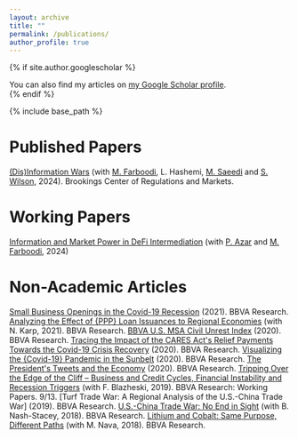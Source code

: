 ```yaml
---
layout: archive
title: ""
permalink: /publications/
author_profile: true
---
```


{% if site.author.googlescholar %}
  <div class="wordwrap">You can also find my articles on <a href="{{site.author.googlescholar}}">my Google Scholar profile</a>.</div>
{% endif %}

{% include base_path %}

# Published Papers

[(Dis)Information Wars](https://www.brookings.edu/wp-content/uploads/2024/02/Disinformation-wars.pdf) (with [M. Farboodi](https://sites.google.com/site/maryamfarboodi/home), L. Hashemi, [M. Saeedi](https://scholar.google.com/citations?user=5qWawgkAAAAJ&hl=en) and [S. Wilson](https://scholar.google.com/citations?user=R4ICpa0AAAAJ&hl=en), 2024). Brookings Center of Regulations and Markets.

# Working Papers

[Information and Market Power in DeFi Intermediation](https://www.newyorkfed.org/medialibrary/media/research/staff_reports/sr1102.pdf?sc_lang=en) (with [P. Azar](https://www.newyorkfed.org/research/economists/Azar) and [M. Farboodi](https://sites.google.com/site/maryamfarboodi/home), 2024)

# Non-Academic Articles

[Small Business Openings in the Covid-19 Recession](https://www.bbvaresearch.com/en/publicaciones/us-small-business-openings-in-the-covid-19-recession/) (2021). BBVA Research.
[Analyzing the Effect of {PPP} Loan Issuances to Regional Economies](https://www.bbvaresearch.com/en/publicaciones/analyzing-the-effect-of-ppp-loan-issuances-to-regional-economies/) (with N. Karp, 2021). BBVA Research.
[BBVA U.S. MSA Civil Unrest Index](https://www.bbvaresearch.com/en/publicaciones/u-s-economic-outlook-4q20/) (2020). BBVA Research.
[Tracing the Impact of the CARES Act's Relief Payments Towards the Covid-19 Crisis Recovery](https://www.bbvaresearch.com/en/publicaciones/u-s-economic-outlook-third-quarter-2020/) (2020). BBVA Research.
[Visualizing the {Covid-19} Pandemic in the Sunbelt](https://www.bbvaresearch.com/en/publicaciones/u-s-economic-outlook-second-quarter-2020/) (2020). BBVA Research.
[The President's Tweets and the Economy](https://www.bbvaresearch.com/en/publicaciones/u-s-economic-outlook-first-quarter-2020/) (2020). BBVA Research.
[Tripping Over the Edge of the Cliff – Business and Credit Cycles, Financial Instability and Recession Triggers](https://www.bbvaresearch.com/wp-content/uploads/2019/12/WP1913_TrippingOverTheEdge.pdf) (with F. Blazheski, 2019). BBVA Research: Working Papers. 9/13.
[Turf Trade War: A Regional Analysis of the U.S.-China Trade War] (2019). BBVA Research.
[U.S.-China Trade War: No End in Sight](https://www.bbvaresearch.com/en/publicaciones/united-states-economic-outlook-third-quarter-2018/) (with B. Nash-Stacey, 2018). BBVA Research.
[Lithium and Cobalt: Same Purpose, Different Paths](https://www.bbvaresearch.com/en/publicaciones/u-s-lithium-and-cobalt-same-purpose-different-paths/) (with M. Nava, 2018). BBVA Research.




